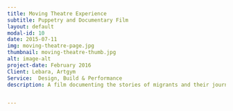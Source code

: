 ```yaml
---
title: Moving Theatre Experience
subtitle: Puppetry and Documentary Film
layout: default
modal-id: 10
date: 2015-07-11
img: moving-theatre-page.jpg
thumbnail: moving-theatre-thumb.jpg
alt: image-alt
project-date: February 2016
Client: Lebara, Artgym
Service:  Design, Build & Performance
description: A film documenting the stories of migrants and their journeys to the UK. Their stories were told using moving puppetry scenes and documentary footage. Created to focus on individual experiences during a time of wide spread crisis. A collaboration with Lebara and Artgym.


---
```

